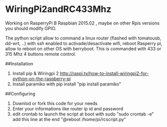 # WiringPi2andRC433Mhz

Working on RasperryPi B Raspbian 2015.02 , maybe on other Rpis versions you should modify GPIO.

The python script allow to command a linux router (flashed with tomatousb, dd-wrt, ..) with ssh enabled to activade/desactivate wifi, reboot Rasperry pi, allow to reboot on other OS with berryboot.
This is commanded with 433 or 315 Mhz 4 buttons remote control.

##Installation

1. Install pip & Wiringpi 2 http://raspi.tv/how-to-install-wiringpi2-for-python-on-the-raspberry-pi
2. Install paramiko with pip install "pip install paramiko"

##Configuring
1. Downlod or fork this code for your needs
2. Enter your informations like router ip id and password
3. edit crontab to launch the script at boot with sudo "sudo crontab -e"  add this line at the end "@reboot /home/pi/rcscript.py"

